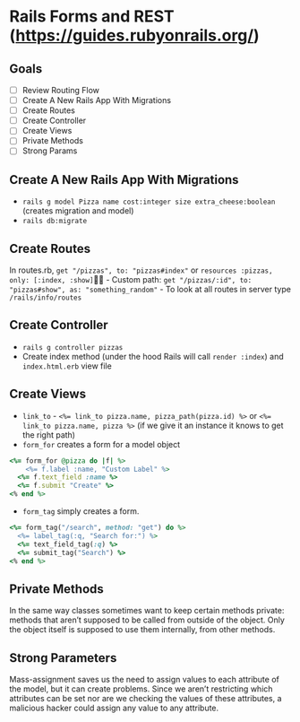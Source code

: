 # Rails Forms and REST (https://guides.rubyonrails.org/)

## Goals

- [ ] Review Routing Flow
- [ ] Create A New Rails App With Migrations
- [ ] Create Routes
- [ ] Create Controller
- [ ] Create Views
- [ ] Private Methods
- [ ] Strong Params

## Create A New Rails App With Migrations

- `rails g model Pizza name cost:integer size extra_cheese:boolean` (creates migration and model)
- `rails db:migrate`

## Create Routes

In routes.rb, `get "/pizzas", to: "pizzas#index"` or `resources :pizzas, only: [:index, :show]` - Custom path: `get "/pizzas/:id", to: "pizzas#show", as: "something_random"` - To look at all routes in server type `/rails/info/routes`

## Create Controller

- `rails g controller pizzas`
- Create index method (under the hood Rails will call `render :index`) and `index.html.erb` view file

## Create Views

- `link_to` - `<%= link_to pizza.name, pizza_path(pizza.id) %>` or `<%= link_to pizza.name, pizza %>` (if we give it an instance it knows to get the right path)
- `form_for` creates a form for a model object

```ruby
<%= form_for @pizza do |f| %>
	<%= f.label :name, "Custom Label" %>
  <%= f.text_field :name %>
  <%= f.submit "Create" %>
<% end %>
```

- `form_tag` simply creates a form.

```ruby
<%= form_tag("/search", method: "get") do %>
  <%= label_tag(:q, "Search for:") %>
  <%= text_field_tag(:q) %>
  <%= submit_tag("Search") %>
<% end %>
```

## Private Methods

In the same way classes sometimes want to keep certain methods private: methods that aren’t supposed to be called from outside of the object. Only the object itself is supposed to use them internally, from other methods.

## Strong Parameters

Mass-assignment saves us the need to assign values to each attribute of the model, but it can create problems. Since we aren’t restricting which attributes can be set nor are we checking the values of these attributes, a malicious hacker could assign any value to any attribute.
